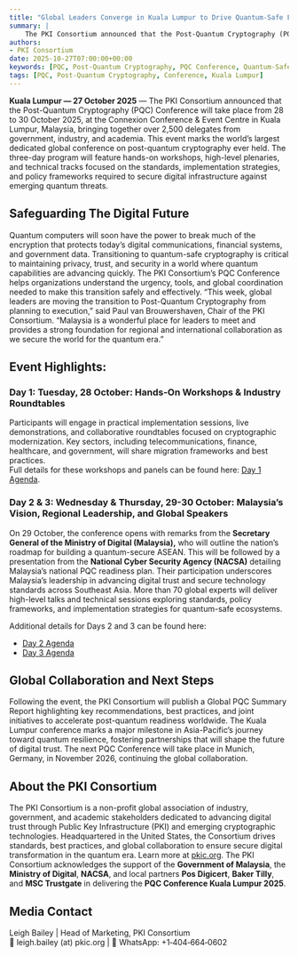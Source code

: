 ```yaml
---
title: "Global Leaders Converge in Kuala Lumpur to Drive Quantum-Safe Future at World’s Largest Post-Quantum Cryptography Conference"
summary: |
    The PKI Consortium announced that the Post-Quantum Cryptography (PQC) Conference will take place from 28 to 30 October 2025, at the Connexion Conference & Event Centre in Kuala Lumpur, Malaysia, bringing together over 2,500 delegates from government, industry, and academia. This event marks the world’s largest dedicated global conference on post-quantum cryptography ever held. The three-day program will feature hands-on workshops, high-level plenaries, and technical tracks focused on the standards, implementation strategies, and policy frameworks required to secure digital infrastructure against emerging quantum threats.
authors:
- PKI Consortium
date: 2025-10-27T07:00:00+00:00
keywords: [PQC, Post-Quantum Cryptography, PQC Conference, Quantum-Safe, Digital Trust, PKI Consortium, Malaysia, NACSA, Ministry of Digital] 
tags: [PQC, Post-Quantum Cryptography, Conference, Kuala Lumpur]
--- 
```


**Kuala Lumpur — 27 October 2025** — The PKI Consortium announced that the Post-Quantum Cryptography (PQC) Conference will take place from 28 to 30 October 2025, at the Connexion Conference & Event Centre in Kuala Lumpur, Malaysia, bringing together over 2,500 delegates from government, industry, and academia. This event marks the world’s largest dedicated global conference on post-quantum cryptography ever held. The three-day program will feature hands-on workshops, high-level plenaries, and technical tracks focused on the standards, implementation strategies, and policy frameworks required to secure digital infrastructure against emerging quantum threats.

## Safeguarding The Digital Future   

Quantum computers will soon have the power to break much of the encryption that protects today’s digital communications, financial systems, and government data. Transitioning to quantum-safe cryptography is critical to maintaining privacy, trust, and security in a world where quantum capabilities are advancing quickly. The PKI Consortium’s PQC Conference helps organizations understand the urgency, tools, and global coordination needed to make this transition safely and effectively. “This week, global leaders are moving the transition to Post-Quantum Cryptography from planning to execution,” said Paul van Brouwershaven, Chair of the PKI Consortium. “Malaysia is a wonderful place for leaders to meet and provides a strong foundation for regional and international collaboration as we secure the world for the quantum era.”

## Event Highlights:  

### Day 1: Tuesday, 28 October: Hands-On Workshops &  Industry Roundtables  

Participants will engage in practical implementation sessions, live demonstrations, and collaborative roundtables focused on cryptographic modernization. Key sectors, including telecommunications, finance, healthcare, and government, will share migration frameworks and best practices.  
Full details for these workshops and panels can be found here: [Day 1 Agenda](https://pkic.org/events/2025/pqc-conference-kuala-lumpur-my/#nav-tuesday).

### Day 2 & 3: Wednesday & Thursday, 29-30 October: Malaysia’s Vision, Regional Leadership, and Global Speakers
  
On 29 October, the conference opens with remarks from the **Secretary General of the Ministry of Digital (Malaysia),** who will outline the nation’s roadmap for building a quantum-secure ASEAN. This will be followed by a presentation from the **National Cyber Security Agency (NACSA)** detailing Malaysia’s national PQC readiness plan. Their participation underscores Malaysia’s leadership in advancing digital trust and secure technology standards across Southeast Asia. More than 70 global experts will deliver high-level talks and technical sessions exploring standards, policy frameworks, and implementation strategies for quantum-safe ecosystems.

Additional details for Days 2 and 3 can be found here:

* [Day 2 Agenda](https://pkic.org/events/2025/pqc-conference-kuala-lumpur-my/#nav-wednesday)  
* [Day 3 Agenda](https://pkic.org/events/2025/pqc-conference-kuala-lumpur-my/#nav-thursday)

## Global Collaboration and Next Steps  

Following the event, the PKI Consortium will publish a Global PQC Summary Report highlighting key recommendations, best practices, and joint initiatives to accelerate post-quantum readiness worldwide. The Kuala Lumpur conference marks a major milestone in Asia-Pacific’s journey toward quantum resilience, fostering partnerships that will shape the future of digital trust. The next PQC Conference will take place in Munich, Germany, in November 2026, continuing the global collaboration.

## About the PKI Consortium  
The PKI Consortium is a non-profit global association of industry, government, and academic stakeholders dedicated to advancing digital trust through Public Key Infrastructure (PKI) and emerging cryptographic technologies. Headquartered in the United States, the Consortium drives standards, best practices, and global collaboration to ensure secure digital transformation in the quantum era. Learn more at [pkic.org](https://pkic.org/). The PKI Consortium acknowledges the support of the **Government of Malaysia**, the **Ministry of Digital**, **NACSA**, and local partners **Pos Digicert**, **Baker Tilly**, and **MSC Trustgate** in delivering the **PQC Conference Kuala Lumpur 2025**.

## Media Contact  

Leigh Bailey | Head of Marketing, PKI Consortium  
📧 leigh.bailey (at) pkic.org | 📱 WhatsApp: \+1‑404‑664‑0602